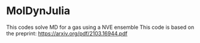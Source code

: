 # MolDynJulia

This codes solve MD for a gas using a NVE ensemble
This code is based on the preprint:
https://arxiv.org/pdf/2103.16944.pdf
